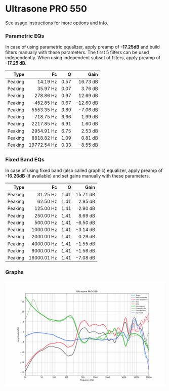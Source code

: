 # Ultrasone PRO 550
See [usage instructions](https://github.com/jaakkopasanen/AutoEq#usage) for more options and info.

### Parametric EQs
In case of using parametric equalizer, apply preamp of **-17.25dB** and build filters manually
with these parameters. The first 5 filters can be used independently.
When using independent subset of filters, apply preamp of **-17.25 dB**.

| Type    | Fc          |    Q | Gain      |
|--------:|------------:|-----:|----------:|
| Peaking | 14.19 Hz    | 0.57 | 16.73 dB  |
| Peaking | 35.97 Hz    | 0.07 | 3.76 dB   |
| Peaking | 278.86 Hz   | 0.97 | 12.69 dB  |
| Peaking | 452.85 Hz   | 0.67 | -12.60 dB |
| Peaking | 5553.35 Hz  | 3.89 | -7.06 dB  |
| Peaking | 718.75 Hz   | 6.66 | 1.99 dB   |
| Peaking | 2217.85 Hz  | 6.91 | 1.60 dB   |
| Peaking | 2954.91 Hz  | 6.75 | 2.53 dB   |
| Peaking | 8818.82 Hz  | 1.09 | 0.81 dB   |
| Peaking | 19772.54 Hz | 0.33 | -8.55 dB  |

### Fixed Band EQs
In case of using fixed band (also called graphic) equalizer, apply preamp of **-16.26dB**
(if available) and set gains manually with these parameters.

| Type    | Fc          |    Q | Gain     |
|--------:|------------:|-----:|---------:|
| Peaking | 31.25 Hz    | 1.41 | 15.71 dB |
| Peaking | 62.50 Hz    | 1.41 | 2.95 dB  |
| Peaking | 125.00 Hz   | 1.41 | 2.90 dB  |
| Peaking | 250.00 Hz   | 1.41 | 8.69 dB  |
| Peaking | 500.00 Hz   | 1.41 | -6.50 dB |
| Peaking | 1000.00 Hz  | 1.41 | -3.14 dB |
| Peaking | 2000.00 Hz  | 1.41 | 0.29 dB  |
| Peaking | 4000.00 Hz  | 1.41 | -1.55 dB |
| Peaking | 8000.00 Hz  | 1.41 | -1.56 dB |
| Peaking | 16000.01 Hz | 1.41 | -7.08 dB |

### Graphs
![](./Ultrasone%20PRO%20550.png)